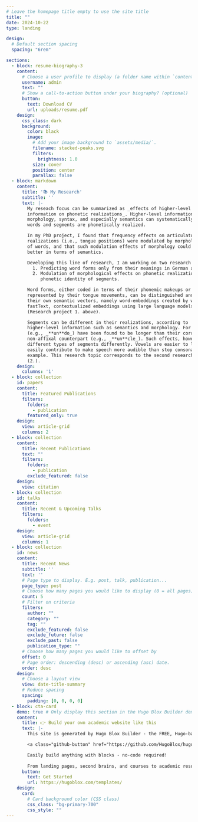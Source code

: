 ```yaml
---
# Leave the homepage title empty to use the site title
title: ""
date: 2024-10-22
type: landing

design:
  # Default section spacing
  spacing: "6rem"

sections:
  - block: resume-biography-3
    content:
      # Choose a user profile to display (a folder name within `content/authors/`)
      username: admin
      text: ""
      # Show a call-to-action button under your biography? (optional)
      button:
        text: Download CV
        url: uploads/resume.pdf
    design:
      css_class: dark
      background:
        color: black
        image:
          # Add your image background to `assets/media/`.
          filename: stacked-peaks.svg
          filters:
            brightness: 1.0
          size: cover
          position: center
          parallax: false
  - block: markdown
    content:
      title: '📚 My Research'
      subtitle: ''
      text: |-
        My reseach focus can be summarized as _effects of higher-level
        information on phonetic realizations_. Higher-level information such as
        morphology, syntax, and especially semantics can systematically influence how
        words and segments are phonetically realized.

        In my PhD project, I found that frequency effects on articulatory
        realizations (i.e., tongue positions) were modulated by morphological structure
        of words, and that such modulation effects of morphology could be explained
        better in terms of semantics.

        Developing this line of research, I am working on two research projects:
          1. Predicting word forms only from their meanings in German and Chinese.
          2. Modulation of morphological effects on phonetic realizations by
             phonetic identity of segments.

        Word forms, either coded in terms of their phonemic makeups or
        represented by their tongue movements, can be distinguished and predicted by
        their own semantic vectors, namely word-embeddings created by word2vec,
        fastText, contextualized embeddings using large language models, and etc.
        (Research project 1. above).

        Segments can be different in their realizations, according to
        higher-level information such as semantics and morphology. For example, affixes
        (e.g., _**un**do_) have been found to be longer than their corresponding
        non-affixal counterpart (e.g., _**un**cle_). Such effects, however, can affect
        different types of segments differently. Vowels are easier to lengthen and
        easily contribute to make speech more audible than stop consonants, for
        example. This research topic corresponds to the second research project above
        (2.).
    design:
      columns: '1'
  - block: collection
    id: papers
    content:
      title: Featured Publications
      filters:
        folders:
          - publication
        featured_only: true
    design:
      view: article-grid
      columns: 2
  - block: collection
    content:
      title: Recent Publications
      text: ""
      filters:
        folders:
          - publication
        exclude_featured: false
    design:
      view: citation
  - block: collection
    id: talks
    content:
      title: Recent & Upcoming Talks
      filters:
        folders:
          - event
    design:
      view: article-grid
      columns: 1
  - block: collection
    id: news
    content:
      title: Recent News
      subtitle: ''
      text: ''
      # Page type to display. E.g. post, talk, publication...
      page_type: post
      # Choose how many pages you would like to display (0 = all pages)
      count: 5
      # Filter on criteria
      filters:
        author: ""
        category: ""
        tag: ""
        exclude_featured: false
        exclude_future: false
        exclude_past: false
        publication_type: ""
      # Choose how many pages you would like to offset by
      offset: 0
      # Page order: descending (desc) or ascending (asc) date.
      order: desc
    design:
      # Choose a layout view
      view: date-title-summary
      # Reduce spacing
      spacing:
        padding: [0, 0, 0, 0]
  - block: cta-card
    demo: true # Only display this section in the Hugo Blox Builder demo site
    content:
      title: 👉 Build your own academic website like this
      text: |-
        This site is generated by Hugo Blox Builder - the FREE, Hugo-based open source website builder trusted by 250,000+ academics like you.

        <a class="github-button" href="https://github.com/HugoBlox/hugo-blox-builder" data-color-scheme="no-preference: light; light: light; dark: dark;" data-icon="octicon-star" data-size="large" data-show-count="true" aria-label="Star HugoBlox/hugo-blox-builder on GitHub">Star</a>

        Easily build anything with blocks - no-code required!
        
        From landing pages, second brains, and courses to academic resumés, conferences, and tech blogs.
      button:
        text: Get Started
        url: https://hugoblox.com/templates/
    design:
      card:
        # Card background color (CSS class)
        css_class: "bg-primary-700"
        css_style: ""
---
```

